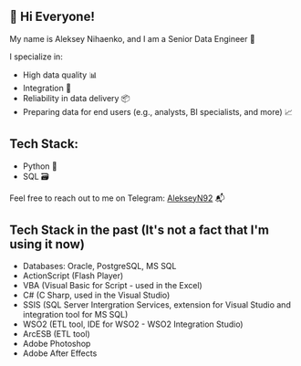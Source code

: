## 👋 Hi Everyone!

My name is Aleksey Nihaenko, and I am a Senior Data Engineer 💼

I specialize in:
- High data quality 📊
- Integration 🔗
- Reliability in data delivery 📦
- Preparing data for end users (e.g., analysts, BI specialists, and more) 📈

## Tech Stack:
- Python 🐍
- SQL 🗃️

Feel free to reach out to me on Telegram: [AlekseyN92](https://t.me/AlekseyN92) 📬

## Tech Stack in the past (It's not a fact that I'm using it now)
- Databases: Oracle, PostgreSQL, MS SQL
- ActionScript (Flash Player)
- VBA (Visual Basic for Script - used in the Excel)
- C# (C Sharp, used in the Visual Studio)
- SSIS (SQL Server Intergration Services, extension for Visual Studio and integration tool for MS SQL)
- WSO2 (ETL tool, IDE for WSO2 - WSO2 Integration Studio)
- ArcESB (ETL tool)
- Adobe Photoshop
- Adobe After Effects

<!--
**NAA1992/NAA1992** is a ✨ _special_ ✨ repository because its `README.md` (this file) appears on your GitHub profile.

Here are some ideas to get you started:

- 🔭 I’m currently working on ...
- 🌱 I’m currently learning ...
- 👯 I’m looking to collaborate on ...
- 🤔 I’m looking for help with ...
- 💬 Ask me about ...
- 📫 How to reach me: ...
- 😄 Pronouns: ...
- ⚡ Fun fact: ...
-->
